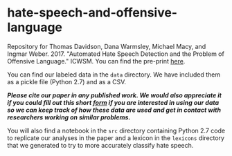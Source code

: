 # hate-speech-and-offensive-language
Repository for Thomas Davidson, Dana Warmsley, Michael Macy, and Ingmar Weber. 2017. "Automated Hate Speech Detection and the Problem of Offensive Language." ICWSM. You can find the pre-print [here](https://arxiv.org/abs/1703.04009).

You can find our labeled data in the `data` directory. We have included them as a pickle file (Python 2.7) and as a CSV.

***Please cite our paper in any published work. We would also appreciate it if you could fill out this short [form](https://docs.google.com/forms/d/e/1FAIpQLSdrPNlfVBlqxun2tivzAtsZaOoPC5YYMocn-xscCgeRakLXHg/viewform?usp=pp_url&entry.1506871634&entry.147453066&entry.1390333885&entry.516829772) if you are interested in using our data so we can keep track of how these data are used and get in contact with researchers working on similar problems.***

You will also find a notebook in the `src` directory containing Python 2.7 code to replicate our analyses in the paper and a lexicon in the `lexicons` directory that we generated to try to more accurately classify hate speech.
